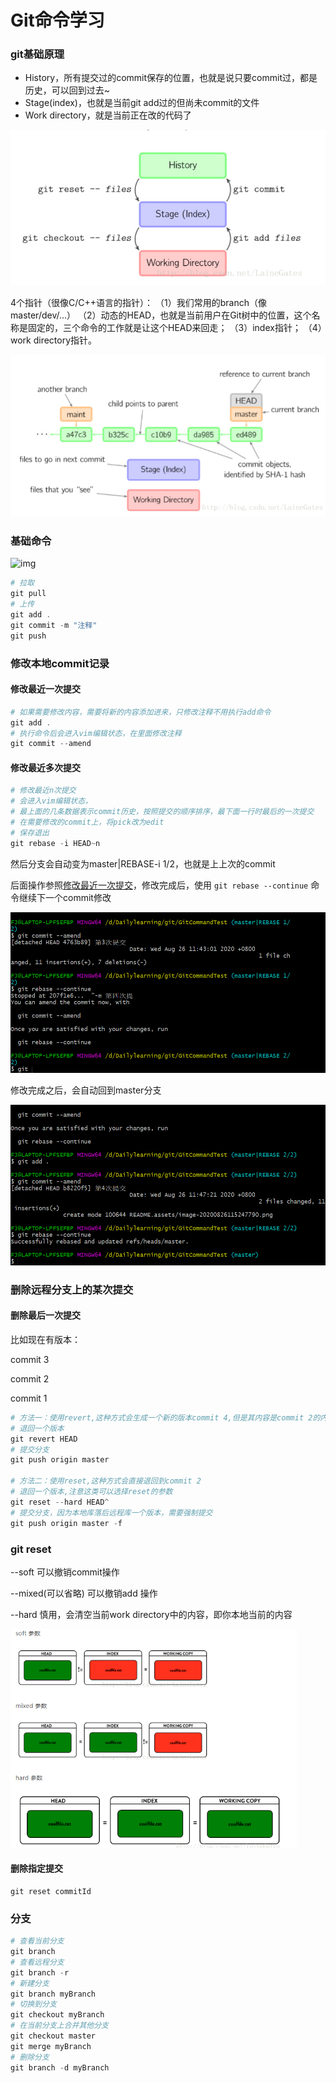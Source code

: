 # Git命令学习

### git基础原理

- History，所有提交过的commit保存的位置，也就是说只要commit过，都是历史，可以回到过去~
- Stage(index)，也就是当前git add过的但尚未commit的文件
- Work directory，就是当前正在改的代码了

<img src="README.assets/image-20200826132913347.png" alt="image-20200826132913347" style="zoom:67%;" />



4个指针（很像C/C++语言的指针）：
（1）我们常用的branch（像master/dev/…）
（2）动态的HEAD，也就是当前用户在Git树中的位置，这个名称是固定的，三个命令的工作就是让这个HEAD来回走；
（3）index指针；
（4）work directory指针。

<img src="README.assets/image-20200826133044027.png" alt="image-20200826133044027" style="zoom:50%;" />

### 基础命令

![img](http://kmknkk.oss-cn-beijing.aliyuncs.com/image/git.jpg)

```powershell
# 拉取
git pull
# 上传
git add .
git commit -m "注释"
git push
```



### 修改本地commit记录

#### 修改最近一次提交

```powershell
# 如果需要修改内容，需要将新的内容添加进来，只修改注释不用执行add命令
git add .
# 执行命令后会进入vim编辑状态，在里面修改注释
git commit --amend
```



#### 修改最近多次提交

```powershell
# 修改最近n次提交
# 会进入vim编辑状态，
# 最上面的几条数据表示commit历史，按照提交的顺序排序，最下面一行时最后的一次提交
# 在需要修改的commit上，将pick改为edit
# 保存退出
git rebase -i HEAD~n
```



然后分支会自动变为master|REBASE-i 1/2，也就是上上次的commit

后面操作参照[修改最近一次提交](####修改最近一次提交)，修改完成后，使用 `git rebase --continue` 命令继续下一个commit修改

<img src="README.assets/image-20200826115247790.png" alt="image-20200826115247790" style="zoom: 67%;" />

修改完成之后，会自动回到master分支

<img src="README.assets/image-20200826120056216.png" alt="image-20200826120056216" style="zoom: 67%;" />



### 删除远程分支上的某次提交

#### 删除最后一次提交

比如现在有版本：

commit 3

commit 2

commit 1

```powershell
# 方法一：使用revert,这种方式会生成一个新的版本commit 4,但是其内容是commit 2的内容
# 退回一个版本
git revert HEAD
# 提交分支
git push origin master

# 方法二：使用reset,这种方式会直接退回到commit 2
# 退回一个版本,注意这类可以选择reset的参数
git reset --hard HEAD^
# 提交分支，因为本地库落后远程库一个版本，需要强制提交
git push origin master -f
```



### git reset

--soft 可以撤销commit操作

--mixed(可以省略) 可以撤销add 操作

--hard 慎用，会清空当前work directory中的内容，即你本地当前的内容

<img src="README.assets/image-20200826133117729.png" alt="image-20200826133117729" style="zoom:67%;" />



#### 删除指定提交

```
git reset commitId
```





### 分支

```powershell
# 查看当前分支
git branch
# 查看远程分支
git branch -r
# 新建分支
git branch myBranch
# 切换到分支
git checkout myBranch
# 在当前分支上合并其他分支
git checkout master
git merge myBranch
# 删除分支
git branch -d myBranch
```

